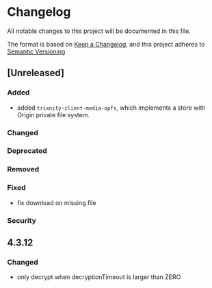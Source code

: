 # Changelog

All notable changes to this project will be documented in this file.

The format is based on [Keep a Changelog](https://keepachangelog.com/en/1.1.0/),
and this project adheres to [Semantic Versioning](https://semver.org/spec/v2.0.0.html)

## [Unreleased]

### Added

- added `trixnity-client-media-opfs`, which implements a store with Origin private file system.

### Changed

### Deprecated

### Removed

### Fixed

- fix download on missing file

### Security

## 4.3.12

### Changed

- only decrypt when decryptionTimeout is larger than ZERO